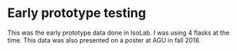 # Early prototype testing

This was the early prototype data done in IsoLab. I was using 4 flasks at the time. This data was also presented on a poster at AGU in fall 2018. 
